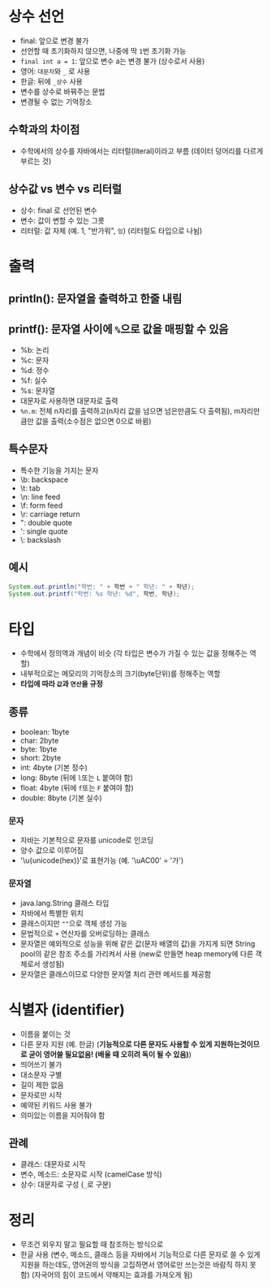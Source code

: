 # 상수 선언
- final: 앞으로 변경 불가
- 선언할 때 초기화하지 않으면, 나중에 딱 `1`번 초기화 가능
- `final int a = 1`: 앞으로 변수 a는 변경 불가 (상수로서 사용)
- 영어: `대문자`와 `_` 로 사용
- 한글: 뒤에 `_상수` 사용
- 변수를 상수로 바꿔주는 문법
- 변경될 수 없는 기억장소

## 수학과의 차이점
- 수학에서의 상수를 자바에서는 리터럴(literal)이라고 부름 (데이터 덩어리를 다르게 부르는 것)

## 상수값 vs 변수 vs 리터럴 
- 상수: final 로 선언된 변수
- 변수: 값이 변할 수 있는 그릇
- 리터럴: 값 자체 (예. 1, "반가워", `잉`) (리터럴도 타입으로 나뉨)

# 출력
## println(): 문자열을 출력하고 한줄 내림
## printf(): 문자열 사이에 `%`으로 값을 매핑할 수 있음
- %b: 논리
- %c: 문자
- %d: 정수
- %f: 실수
- %s: 문자열
- 대문자로 사용하면 대문자로 출력
- `%n.m`: 전체 n자리를 출력하고(n자리 값을 넘으면 넘은만큼도 다 출력됨), m자리만큼만 값을 출력(소수점은 없으면 0으로 바뀜)

## 특수문자
- 특수한 기능을 가지는 문자
- \b: backspace
- \t: tab
- \n: line feed
- \f: form feed
- \r: carriage return
- \": double quote
- \': single quote
- \\: backslash

## 예시
```java
System.out.println("학번: " + 학번 + " 학년: " + 학년);
System.out.printf("학번: %s 학년: %d", 학번, 학년);
```

# 타입
- 수학에서 정의역과 개념이 비슷 (각 타입은 변수가 가질 수 있는 값을 정해주는 역할)
- 내부적으로는 메모리의 기억장소의 크기(byte단위)를 정해주는 역할
- **타입에 따라 `값`과 `연산`을 규정**

## 종류
- boolean: 1byte
- char: 2byte
- byte: 1byte
- short: 2byte
- int: 4byte (기본 정수)
- long: 8byte (뒤에 `l`또는 `L` 붙여야 함)
- float: 4byte (뒤에 `f`또는 `F` 붙여야 함)
- double: 8byte (기본 실수)

### 문자
- 자바는 기본적으로 문자를 unicode로 인코딩
- 양수 값으로 이루어짐
- '\u{unicode(hex)}'로 표현가능 (예. '\uAC00' = '가')

### 문자열
- java.lang.String 클래스 타입
- 자바에서 특별한 위치
- 클래스이지만 `""`으로 객체 생성 가능
- 문법적으로 `+` 연산자를 오버로딩하는 클래스
- 문자열은 예외적으로 성능을 위해 같은 값(문자 배열의 값)을 가지게 되면 String pool의 같은 참조 주소를 가리켜서 사용 (new로 만들면 heap memory에 다른 객체로서 생성됨)
- 문자열은 클래스이므로 다양한 문자열 처리 관련 메서드를 제공함


# 식별자 (identifier)
- 이름을 붙이는 것
- 다른 문자 지원 (예. 한글) (**기능적으로 다른 문자도 사용할 수 있게 지원하는것이므로 굳이 영어쓸 필요없음! (배울 때 오히려 독이 될 수 있음)**)
- 띄어쓰기 불가
- 대소문자 구별
- 길이 제한 없음
- 문자로만 시작
- 예약된 키워드 사용 불가
- 의미있는 이름을 지어줘야 함 

## 관례
- 클래스: 대문자로 시작
- 변수, 메소드: 소문자로 시작 (camelCase 방식)
- 상수: 대문자로 구성 (`_`로 구분)




# 정리
- 무조건 외우지 말고 필요할 때 참조하는 방식으로
- 한글 사용 (변수, 메소드, 클래스 등을 자바에서 기능적으로 다른 문자로 쓸 수 있게 지원을 하는데도, 영어권의
 방식을 고집하면서 영어로만 쓰는것은 바람직 하지 못함) (자국어의 힘이 코드에서 약해지는 효과를 가져오게 됨)










